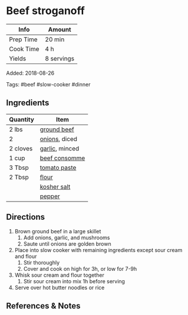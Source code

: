 # Beef stroganoff

| Info      | Amount     |
| --------- | ---------- |
| Prep Time | 20 min     |
| Cook Time | 4 h        |
| Yields    | 8 servings |

Added: 2018-08-26

Tags: #beef #slow-cooker #dinner

## Ingredients

| Quantity | Item                                                |
| -------- | --------------------------------------------------- |
| 2 lbs    | [ground beef](../_ingredients/ground%20beef.md)     |
| 2        | [onions](../_ingredients/onion.md), diced           |
| 2 cloves | [garlic](../_ingredients/garlic.md), minced         |
| 1 cup    | [beef consomme](../_ingredients/beef%20consomme.md) |
| 3 Tbsp   | [tomato paste](../_ingredients/tomato%20paste.md)   |
| 2 Tbsp   | [flour](../_ingredients/flour.md)                   |
|          | [kosher salt](../_ingredients/kosher%20salt.md)     |
|          | [pepper](../_ingredients/pepper.md)                 |

## Directions

1. Brown ground beef in a large skillet
   1. Add onions, garlic, and mushrooms
   2. Saute until onions are golden brown
2. Place into slow cooker with remaining ingredients except sour cream and flour
    1. Stir thoroughly
    2. Cover and cook on high for 3h, or low for 7-9h
3. Whisk sour cream and flour together
    1. Stir sour cream into mix 1h before serving
4. Serve over hot butter noodles or rice

## References & Notes

[^1]: Original recipe:  Nana

[^2]: Nana's note: "use good noodles"
